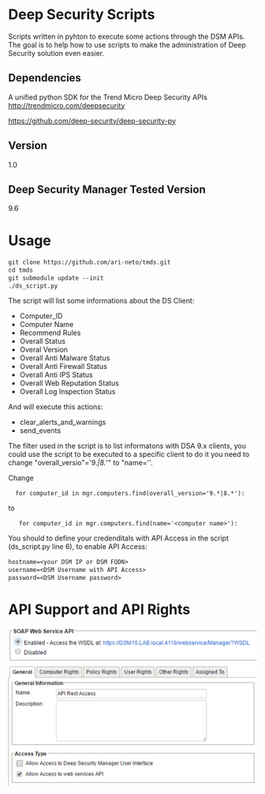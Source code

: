 # **Deep Security Scripts**

Scripts written in pyhton to execute some actions through the DSM APIs. The goal is to help how to use scripts to make the administration of Deep Security solution even easier.

## **Dependencies**

A unified python SDK for the Trend Micro Deep Security APIs http://trendmicro.com/deepsecurity

https://github.com/deep-security/deep-security-py

## **Version**

1.0

## **Deep Security Manager Tested Version**

9.6

# **Usage**

~~~
git clone https://github.com/ari-neto/tmds.git
cd tmds
git submodule update --init 
./ds_script.py
~~~
The script will list some informations about the DS Client:
* Computer_ID
* Computer Name
* Recommend Rules
* Overall Status
* Overal Version
* Overall Anti Malware Status
* Overall Anti Firewall Status
* Overall Anti IPS Status
* Overall Web Reputation Status
* Overall Log Inspection Status

And will execute this actions:
* clear_alerts_and_warnings
* send_events 

The filter used in the script is to list informatons with DSA 9.x clients, you could use the script to be executed to a specific client to do it you need to change "overall_versio"='9.*|8.*'" to "name='<computer name>'.

Change
  ~~~
    for computer_id in mgr.computers.find(overall_version='9.*|8.*'):
  ~~~
 to
 ~~~
    for computer_id in mgr.computers.find(name='<computer name>'):
 ~~~

You should to define your credenditals with API Access in the script (ds_script.py line 6), to enable API Access:

~~~
hostname=<your DSM IP or DSM FQDN>
username=<DSM Username with API Access>
password=<DSM Username password>
~~~

# **API Support and API Rights**

![API_Enabled](https://github.com/ari-neto/tmds/blob/master/images/api_enabled.png)
![API_Access](https://github.com/ari-neto/tmds/blob/master/images/api_access.png)